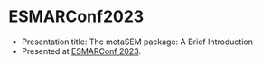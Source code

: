 # ESMARConf2023
* Presentation title: The metaSEM package: A Brief Introduction
* Presented at [ESMARConf 2023](https://opencollective.com/esmarconf/events/esmarconf2023-742644ff).
